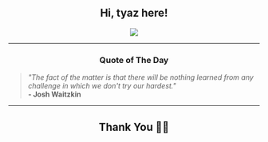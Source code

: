 <h2 align="center"> Hi, tyaz here!</h2>

<p align="center">
<a href="https://github.com/tyazx" alt="github streak"><img src="https://dvst-streak.herokuapp.com/?user=tyazx&theme=tokyonight&fire=DD472C"></a>
</p>

<hr>
<h3 align="center">Quote of The Day</h3>
<p align="center">
<blockquote>
<i>"The fact of the matter is that there will be nothing learned from any challenge in which we don't try our hardest."</i>
<br>
<b>- Josh Waitzkin</b>
</blockquote>
</p>


<hr>
<h2 align="center">Thank You 🙏🏼</h2>
